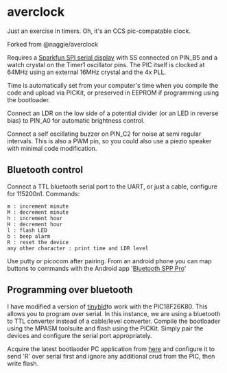 averclock
=========

Just an exercise in timers. Oh, it's an CCS pic-compatable clock.

Forked from @naggie/averclock

Requires a [Sparkfun SPI serial display][1] with SS connected on PIN_B5 and
a watch crystal on the Timer1 oscillator pins. The PIC itself is clocked at 64MHz using
an external 16MHz crystal and the 4x PLL.

Time is automatically set from your computer's time when you compile the code and upload via PICKit,
or preserved in EEPROM if programming using the bootloader.

Connect an LDR on the low side of a potential divider (or an LED in reverse bias) to PIN_A0
for automatic brightness control.

Connect a self oscillating buzzer on PIN_C2 for noise at semi regular intervals. This is also a
PWM pin, so you could also use a piezio speaker with minimal code modification.

Bluetooth control
-----------------

Connect a TTL bluetooth serial port to the UART, or just a cable, configure for 115200n1. Commands:

	m : increment minute
	M : decrement minute
	h : increment hour
	H : decrement hour
	l : flash LED
	b : beep alarm
	R : reset the device
	any other character : print time and LDR level

Use putty or picocom after pairing. From an android phone you can map buttons
to commands with the Android app '[Bluetooth SPP Pro][4]'

Programming over bluetooth
--------------------------

I have modified a version of [tinybld][2]to work with the PIC18F26K80.
This allows you to program over serial. In this instance, we are using a bluetooth to TTL
converter instead of a cable/level converter. Compile the bootloader using the MPASM toolsuite
and flash using the PICKit. Simply pair the devices and configure the serial port appropriately.

Acquire the latest bootlaoder PC application from [here][3] and configure it to send 'R'
over serial first and ignore any additional crud from the PIC, then write flash.

[1]: http://proto-pic.co.uk/7-segment-serial-display-red/
[2]: http://www.etc.ugal.ro/cchiculita/software/picbootloader.htm
[3]: http://www.etc.ugal.ro/cchiculita/software/tinyblddownload.htm
[4]: https://play.google.com/store/apps/details?id=mobi.dzs.android.BLE_SPP_PRO&hl=en_GB
